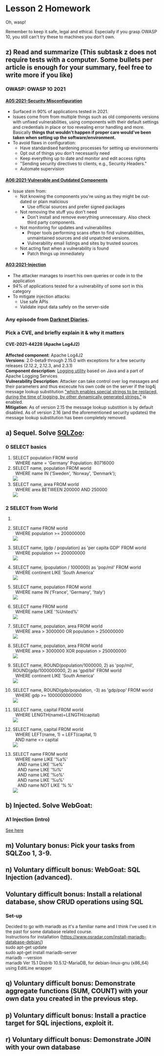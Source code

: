 # Lesson 2 Homework

Oh, wasp!  

Remember to keep it safe, legal and ethical. Especially if you grasp OWASP 10, you still can't try these to machines you don't own.  

## z) Read and summarize (This subtask z does not require tests with a computer. Some bullets per article is enough for your summary, feel free to write more if you like)  

### OWASP: OWASP 10 2021  
#### [A05:2021-Security Misconfiguration](https://owasp.org/Top10/A05_2021-Security_Misconfiguration/)
  
* Surfaced in 90% of applications tested in 2021.  
* Issues come from from multiple things such as old components versions with unfixed vulnerabilities, using components with their default settings and credentials in place or too revealing error handling and more. Basically **things that wouldn't happen if proper care would've been taken when setting up the software/environment.**  
* To avoid flaws in configuration:  
	* Have standardised hardening processes for setting up environments  
	* Opt out of things you don't necessarily need  
	* Keep everything up to date and monitor and edit access rights  
	* "Sending security directives to clients, e.g., Security Headers."  
	* Automate supervision
   
#### [A06:2021-Vulnerable and Outdated Components](https://owasp.org/Top10/A06_2021-Vulnerable_and_Outdated_Components/)
  
* Issue stem from:  
	* Not knowing the components you're using as they might be out-dated or plain malicious  
		* Use official sources and prefer signed packages  
	* Not removing the stuff you don't need  
		* Don't install and remove everything unnecessary. Also check third party components.  
	* Not monitoring for updates and vulnerabilites  
		* Proper tools performing scans often to find vulnerabilities, unmaintained sources and old unpatched versions.  
		* Vulnerability email listings and sites by trusted sources  
	* Not acting fast when a vulnerability is found  
		* Patch things up immediately  
  
#### [A03:2021-Injection](https://owasp.org/Top10/A03_2021-Injection/)
  
* The attacker manages to insert his own queries or code in to the application  
* 94% of applications tested for a vulnerability of some sort in this category  
* To mitigate injection attacks:  
	* Use safe APIs
	* Validate input data safely on the server-side

  
### Any episode from [Darknet Diaries](https://darknetdiaries.com/).  
  
### Pick a CVE, and briefly explain it & why it matters  

#### CVE-2021-44228 (Apache Log4J2)
  
**Affected component**: Apache Log4J2  
**Versions**: 2.0-beta9 through 2.15.0 with exceptions for a few security releases (2.12.2, 2.12.3, and 2.3.1)  
**Component description**: [Logging utility](https://en.wikipedia.org/wiki/Log4j) based on Java and a part of Apache Logging Services  
**Vulnerability Description**: Attacker can take control over log messages and their parameters and thus excecute his own code on the server if the log4j message lookup substitution ["which enables special strings to be replaced, during the time of logging, by other dynamically generated strings."](https://www.techrepublic.com/article/check-for-log4j-vulnerabilities-with-this-simple-to-use-script/) is enabled.  
**Mitigation**: 
As of version 2.15 the message lookup substition is by default disabled. 
As of version 2.16 (and the aforementioned security updates) the message lookup substitution has been completely removed.  



  
## a) Sequel. Solve [SQLZoo](https://sqlzoo.net/wiki/SQL_Tutorial):

### 0 SELECT basics  

1. SELECT population FROM world  
      WHERE name = 'Germany' 
    Population: 80716000  
2. SELECT name, population FROM world  
      WHERE name IN ('Sweden', 'Norway', 'Denmark');  
    <img src="Pictures/Lesson2/sqlZoo0-2.png">  
3. SELECT name, area FROM world  
      WHERE area BETWEEN 200000 AND 250000  
    <img src="Pictures/Lesson2/sqlZoo0-3.png">

### 2 SELECT from World  

1.  
  
2. SELECT name FROM world  
      WHERE population >= 200000000  
    <img src="Pictures/Lesson2/sqlZoo2-2.png">  
3. SELECT name, (gdp / population) as 'per capita GDP' FROM world  
      WHERE population >= 200000000  
    <img src="Pictures/Lesson2/sqlZoo2-3.png">   
4. SELECT name, (population / 1000000) as 'pop/mil' FROM world  
      WHERE continent LIKE 'South America'  
    <img src="Pictures/Lesson2/sqlZoo2-4.png">  
5. SELECT name, population FROM world  
      WHERE name IN ('France', 'Germany', 'Italy')  
    <img src="Pictures/Lesson2/sqlZoo2-5.png">  
6. SELECT name FROM world  
      WHERE name LIKE '%United%'  
    <img src="Pictures/Lesson2/sqlZoo2-6.png">  
7. SELECT name, population, area FROM world  
      WHERE area > 3000000 OR population > 250000000  
    <img src="Pictures/Lesson2/sqlZoo2-7.png">  
8. SELECT name, population, area FROM world  
      WHERE area > 3000000 XOR population > 250000000  
    <img src="Pictures/Lesson2/sqlZoo2-8.png">  
9. SELECT name, ROUND(population/1000000, 2) as 'pop/mil', ROUND(gdp/1000000000, 2) as 'gpd/bil' FROM world  
      WHERE continent LIKE 'South America'  
    <img src="Pictures/Lesson2/sqlZoo2-9.png">  
10. SELECT name, ROUND(gdp/population, -3) as 'gdp/pop' FROM world  
      WHERE gdp >= 1000000000000  
    <img src="Pictures/Lesson2/sqlZoo2-10.png">   
11. SELECT name, capital FROM world  
      WHERE LENGTH(name)=LENGTH(capital)  
    <img src="Pictures/Lesson2/sqlZoo2-11.png">  
12. SELECT name, capital FROM world  
      WHERE LEFT(name, 1) = LEFT(capital, 1)  
      AND name <> capital  
    <img src="Pictures/Lesson2/sqlZoo2-12.png">  
13. SELECT name FROM world  
      WHERE name LIKE '%a%'  
        AND name LIKE '%e%'  
        AND name LIKE '%i%'  
        AND name LIKE '%o%'  
        AND name LIKE '%u%'  
        AND name NOT LIKE '% %'  
    <img src="Pictures/Lesson2/sqlZoo2-13.png">  

## b) Injected. Solve WebGoat:  

### A1 Injection (intro)  

[See here](/Homework/WebGoat/SQLInjections/A1InjectionIntro.md) 
  
## m) Voluntary bonus: Pick your tasks from SQLZoo 1, 3-9.    

## n) Voluntary difficult bonus: WebGoat: SQL Injection (advanced).  

  
## Voluntary difficult bonus: Install a relational database, show CRUD operations using SQL  
  
### Set-up
Decided to go with mariadb as it's a familiar name and I think I've used it in the past for some database related course.  
Instructions for installation (https://www.osradar.com/install-mariadb-database-debian/)  
sudo apt-get update  
sudo apt-get install mariadb-server  
mariadb --version  
mariadb  Ver 15.1 Distrib 10.5.12-MariaDB, for debian-linux-gnu (x86_64) using  EditLine wrapper  


    
## q) Voluntary difficult bonus: Demonstrate aggregate functions (SUM, COUNT) with your own data you created in the previous step.  

  
## p) Voluntary difficult bonus: Install a practice target for SQL injections, exploit it.  

  
## r) Voluntary difficult bonus: Demonstrate JOIN with your own database  

